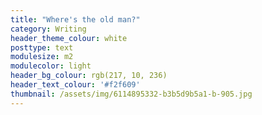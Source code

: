 ```yaml
---
title: "Where's the old man?"
category: Writing
header_theme_colour: white
posttype: text
modulesize: m2
modulecolor: light
header_bg_colour: rgb(217, 10, 236)
header_text_colour: '#f2f609'
thumbnail: /assets/img/6114895332-b3b5d9b5a1-b-905.jpg
---
```

